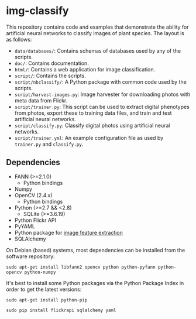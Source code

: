 # img-classify

This repository contains code and examples that demonstrate the ability for
artificial neural networks to classify images of plant species. The layout
is as follows:

* `data/databases/`: Contains schemas of databases used by any of the scripts.
* `doc/`: Contains documentation.
* `html/`: Contains a web application for image classification.
* `script/`: Contains the scripts.
* `script/nbclassify/`: A Python package with common code used by the scripts.
* `script/harvest-images.py`: Image harvester for downloading photos with meta
  data from Flickr.
* `script/trainer.py`: This script can be used to extract digital phenotypes
  from photos, export these to training data files, and train and test
  artificial neural networks.
* `script/classify.py`: Classify digital photos using artificial neural
  networks.
* `script/trainer.yml`: An example configuration file as used by `trainer.py`
  and `classify.py`.

## Dependencies

* FANN (>=2.1.0)
  * Python bindings
* Numpy
* OpenCV (2.4.x)
  * Python bindings
* Python (>=2.7 && <2.8)
  * SQLite (>=3.6.19)
* Python Flickr API
* PyYAML
* Python package for [image feature extraction][1]
* SQLAlchemy

On Debian (based) systems, most dependencies can be installed from the
software repository:

    sudo apt-get install libfann2 opencv python python-pyfann python-opencv python-numpy

It's best to install some Python packages via the Python Package Index in
order to get the latest versions:

    sudo apt-get install python-pip

    sudo pip install flickrapi sqlalchemy yaml

[1]: https://github.com/naturalis/feature-extraction "Python package for image feature extraction"
